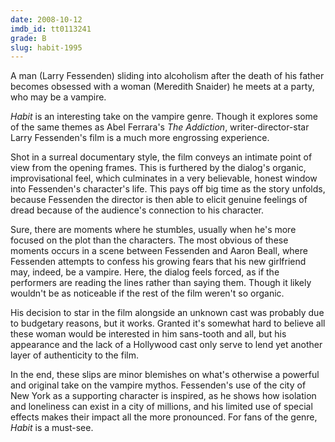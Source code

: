 ```yaml
---
date: 2008-10-12
imdb_id: tt0113241
grade: B
slug: habit-1995
---
```


A man (Larry Fessenden) sliding into alcoholism after the death of his father becomes obsessed with a woman (Meredith Snaider) he meets at a party, who may be a vampire.

_Habit_ is an interesting take on the vampire genre. Though it explores some of the same themes as Abel Ferrara's <span data-imdb-id="tt0112288">_The Addiction_</span>, writer-director-star Larry Fessenden's film is a much more engrossing experience.

Shot in a surreal documentary style, the film conveys an intimate point of view from the opening frames. This is furthered by the dialog's organic, improvisational feel, which culminates in a very believable, honest window into Fessenden's character's life. This pays off big time as the story unfolds, because Fessenden the director is then able to elicit genuine feelings of dread because of the audience's connection to his character.

Sure, there are moments where he stumbles, usually when he's more focused on the plot than the characters. The most obvious of these moments occurs in a scene between Fessenden and Aaron Beall, where Fessenden attempts to confess his growing fears that his new girlfriend may, indeed, be a vampire. Here, the dialog feels forced, as if the performers are reading the lines rather than saying them. Though it likely wouldn't be as noticeable if the rest of the film weren't so organic.

His decision to star in the film alongside an unknown cast was probably due to budgetary reasons, but it works. Granted it's somewhat hard to believe all these woman would be interested in him sans-tooth and all, but his appearance and the lack of a Hollywood cast only serve to lend yet another layer of authenticity to the film.

In the end, these slips are minor blemishes on what's otherwise a powerful and original take on the vampire mythos. Fessenden's use of the city of New York as a supporting character is inspired, as he shows how isolation and loneliness can exist in a city of millions, and his limited use of special effects makes their impact all the more pronounced. For fans of the genre, _Habit_ is a must-see.
